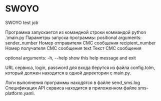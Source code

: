 # SWOYO
SWOYO test job

Программа запускается из командной строки коммандой python .\main.py
Параметры запуска программы: 
positional arguments:
  sender_number     Номер отправителя СМС сообщения
  recipient_number  Номер получателя СМС сообщения
  text              Текст СМС сообщения

optional arguments:
  -h, --help        show this help message and exit

URL сервиса, login, password для входа берутся из файла config.tolm, который должен находится в одной директории с main.py.

Логи выполнения программы находятся в файле send_sms.log 
Спецификация API сервиса находится в приложенном файле sms-platform.yaml.
